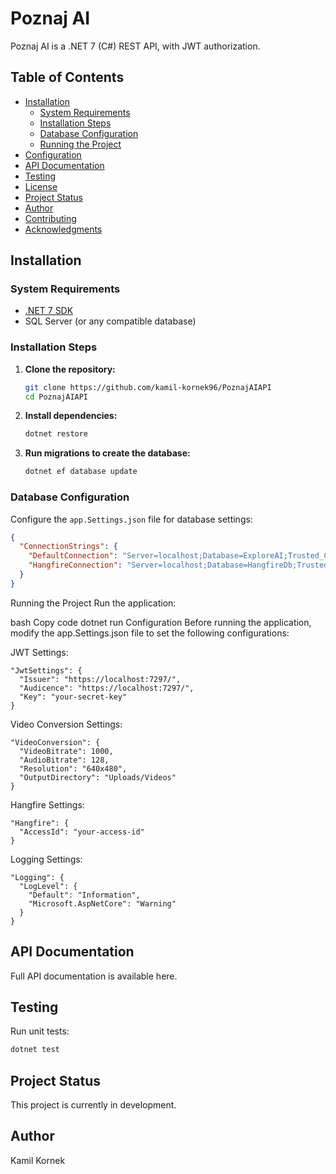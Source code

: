 # Poznaj AI

Poznaj AI is a .NET 7 (C#) REST API, with JWT authorization.

## Table of Contents

- [Installation](#installation)
  - [System Requirements](#system-requirements)
  - [Installation Steps](#installation-steps)
  - [Database Configuration](#database-configuration)
  - [Running the Project](#running-the-project)
- [Configuration](#configuration)
- [API Documentation](#api-documentation)
- [Testing](#testing)
- [License](#license)
- [Project Status](#project-status)
- [Author](#author)
- [Contributing](#contributing)
- [Acknowledgments](#acknowledgments)

## Installation

### System Requirements

- [.NET 7 SDK](https://dotnet.microsoft.com/download/dotnet/7.0)
- SQL Server (or any compatible database)

### Installation Steps

1. **Clone the repository:**

    ```bash
    git clone https://github.com/kamil-kornek96/PoznajAIAPI
    cd PoznajAIAPI
    ```

2. **Install dependencies:**

    ```bash
    dotnet restore
    ```

3. **Run migrations to create the database:**

    ```bash
    dotnet ef database update
    ```

### Database Configuration

Configure the `app.Settings.json` file for database settings:

```json
{
  "ConnectionStrings": {
    "DefaultConnection": "Server=localhost;Database=ExploreAI;Trusted_Connection=True;TrustServerCertificate=True;",
    "HangfireConnection": "Server=localhost;Database=HangfireDb;Trusted_Connection=True;TrustServerCertificate=True;"
  }
}
```
Running the Project
Run the application:

bash
Copy code
dotnet run
Configuration
Before running the application, modify the app.Settings.json file to set the following configurations:

JWT Settings:

```
"JwtSettings": {
  "Issuer": "https://localhost:7297/",
  "Audicence": "https://localhost:7297/",
  "Key": "your-secret-key"
}
```
Video Conversion Settings:

```
"VideoConversion": {
  "VideoBitrate": 1000,
  "AudioBitrate": 128,
  "Resolution": "640x480",
  "OutputDirectory": "Uploads/Videos"
}
```
Hangfire Settings:

```
"Hangfire": {
  "AccessId": "your-access-id"
}
```
Logging Settings:

```
"Logging": {
  "LogLevel": {
    "Default": "Information",
    "Microsoft.AspNetCore": "Warning"
  }
}
```
## API Documentation

Full API documentation is available here.

## Testing

Run unit tests:

```bash
dotnet test
```


## Project Status

This project is currently in development.

## Author

Kamil Kornek






















